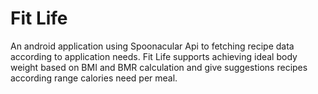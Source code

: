 # Fit Life

An android application using Spoonacular Api to fetching recipe data according to application needs. Fit Life supports achieving ideal body weight based on BMI and BMR calculation and give suggestions recipes according range calories need per meal.





